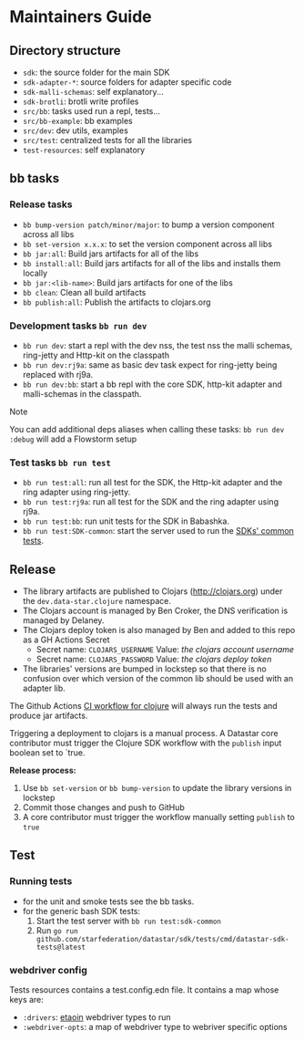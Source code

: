 # Maintainers Guide

## Directory structure

- `sdk`: the source folder for the main SDK
- `sdk-adapter-*`: source folders for adapter specific code
- `sdk-malli-schemas`: self explanatory...
- `sdk-brotli`: brotli write profiles
- `src/bb`: tasks used run a repl, tests...
- `src/bb-example`: bb examples
- `src/dev`: dev utils, examples
- `src/test`: centralized tests for all the libraries
- `test-resources`: self explanatory

## bb tasks

### Release tasks

- `bb bump-version patch/minor/major`: to bump a version component across all libs
- `bb set-version x.x.x`: to set the version component across all libs
- `bb jar:all`: Build jars artifacts for all of the libs
- `bb install:all`: Build jars artifacts for all of the libs and installs them locally
- `bb jar:<lib-name>`: Build jars artifacts for one of the libs
- `bb clean`: Clean all build artifacts
- `bb publish:all`: Publish the artifacts to clojars.org

### Development tasks `bb run dev`

- `bb run dev`: start a repl with the dev nss, the test nss the malli schemas,
  ring-jetty and Http-kit on the classpath
- `bb run dev:rj9a`: same as basic dev task expect for ring-jetty being replaced
  with rj9a.
- `bb run dev:bb`: start a bb repl with the core SDK, http-kit adapter and
  malli-schemas in the classpath.

> [!note]
> You can add additional deps aliases when calling these tasks:
> `bb run dev :debug` will add a Flowstorm setup

### Test tasks `bb run test`

- `bb run test:all`: run all test for the SDK, the Http-kit adapter and the
  ring adapter using ring-jetty.
- `bb run test:rj9a`: run all test for the SDK and the ring adapter using rj9a.
- `bb run test:bb`: run unit tests for the SDK in Babashka.
- `bb run test:SDK-common`: start the server used to run the
  [SDKs' common tests](https://github.com/starfederation/datastar/tree/develop/sdk/tests).

## Release

- The library artifacts are published to Clojars (http://clojars.org) under the `dev.data-star.clojure` namespace.
- The Clojars account is managed by Ben Croker, the DNS verification is managed by Delaney.
- The Clojars deploy token is also managed by Ben and added to this repo as a GH Actions Secret
  - Secret name: `CLOJARS_USERNAME`
    Value: _the clojars account username_
  - Secret name: `CLOJARS_PASSWORD`
    Value: _the clojars deploy token_
- The libraries' versions are bumped in lockstep so that there is no confusion over which version of the common lib should be used with an adapter lib.

The Github Actions [CI workflow for clojure](../.github/workflows/release-sdk.yml) will always run the tests and produce jar artifacts.

Triggering a deployment to clojars is a manual process. A Datastar core contributor must trigger the Clojure SDK workflow with the `publish` input boolean set to `true.

**Release process:**

1. Use `bb set-version` or `bb bump-version` to update the library versions in lockstep
2. Commit those changes and push to GitHub
3. A core contributor must trigger the workflow manually setting `publish` to `true`

## Test

### Running tests

- for the unit and smoke tests see the bb tasks.
- for the generic bash SDK tests:
  1. Start the test server with `bb run test:sdk-common`
  2. Run `go run github.com/starfederation/datastar/sdk/tests/cmd/datastar-sdk-tests@latest`

### webdriver config

Tests resources contains a test.config.edn file. It contains a map whose keys
are:

- `:drivers`: [etaoin](https://github.com/clj-commons/etaoin) webdriver types to run
- `:webdriver-opts`: a map of webdriver type to webriver specific options

